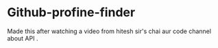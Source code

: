 # Github-profine-finder
Made this after watching a video from hitesh sir's chai aur code channel about API .

